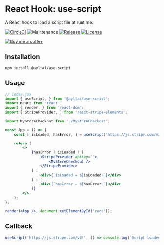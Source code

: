 # React Hook: use-script
A React hook to load a script file at runtime.

[![CircleCI](https://img.shields.io/circleci/project/github/ayltai/use-script-hook/master.svg?style=flat)](https://circleci.com/gh/ayltai/use-script-hook) ![Maintenance](https://img.shields.io/maintenance/yes/2020) [![Release](https://img.shields.io/github/release/ayltai/use-script-hook.svg?style=flat)](https://github.com/ayltai/use-script-hook/releases) [![License](https://img.shields.io/github/license/ayltai/use-script-hook.svg?style=flat)](https://github.com/ayltai/use-script-hook/blob/master/LICENSE)

[![Buy me a coffee](https://img.shields.io/static/v1?label=Buy%20me%20a&message=coffee&color=important&style=for-the-badge&logo=buy-me-a-coffee&logoColor=white)](https://buymeacoff.ee/ayltai)

## Installation
```shell script
npm install @ayltai/use-script
```

## Usage
```jsx
// index.jsx
import { useScript, } from '@ayltai/use-script';
import React from 'react';
import { render, } from 'react-dom';
import { StripeProvider, } from 'react-stripe-elements';

import MyStoreCheckout from './MyStoreCheckout';

const App = () => {
    const [ isLoaded, hasError, ] = useScript('https://js.stripe.com/v3/');

    return (
        <>
            {hasError ? isLoaded ? (
                <StripeProvider apiKey=''>
                    <MyStoreCheckout />
                </StripeProvider>
            ) : (
                <div>{`isLoaded = ${isLoaded}`}</div>
            ) : (
                <div>{`hasError = ${hasError}`}</div>
            )}
        </>
    );
};

render(<App />, document.getElementById('root'));
```

## Callback
```js
useScript('https://js.stripe.com/v3/', () => console.log(`Script loaded`));
```
